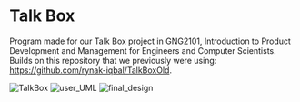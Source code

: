 # Talk Box

Program made for our Talk Box project in GNG2101, Introduction to Product Development and Management for Engineers and Computer Scientists.
Builds on this repository that we previously were using: https://github.com/rynak-iqbal/TalkBoxOld.


![TalkBox](https://github.com/rynak-iqbal/TalkBox/assets/35643104/0db0bdb3-8742-4783-b3a1-b81c6a4b7f8d)
![user_UML](https://github.com/rynak-iqbal/TalkBox/assets/35643104/81bdb934-e973-40e4-a902-6d80619fd046)
![final_design](https://github.com/rynak-iqbal/TalkBox/assets/35643104/431336b2-88ba-4f6b-89dd-a61a7223574d)

